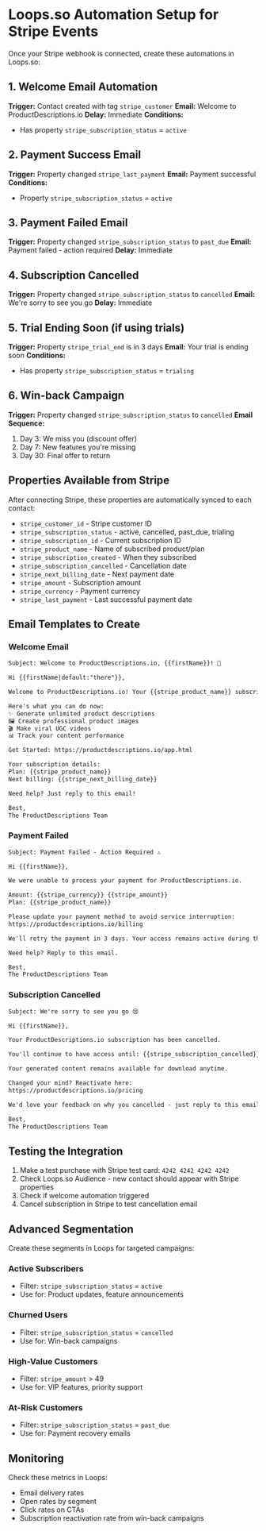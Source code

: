 # Loops.so Automation Setup for Stripe Events

Once your Stripe webhook is connected, create these automations in Loops.so:

## 1. Welcome Email Automation
**Trigger:** Contact created with tag `stripe_customer`
**Email:** Welcome to ProductDescriptions.io
**Delay:** Immediate
**Conditions:** 
- Has property `stripe_subscription_status` = `active`

## 2. Payment Success Email
**Trigger:** Property changed `stripe_last_payment` 
**Email:** Payment successful
**Conditions:**
- Property `stripe_subscription_status` = `active`

## 3. Payment Failed Email
**Trigger:** Property changed `stripe_subscription_status` to `past_due`
**Email:** Payment failed - action required
**Delay:** Immediate

## 4. Subscription Cancelled
**Trigger:** Property changed `stripe_subscription_status` to `cancelled`
**Email:** We're sorry to see you go
**Delay:** Immediate

## 5. Trial Ending Soon (if using trials)
**Trigger:** Property `stripe_trial_end` is in 3 days
**Email:** Your trial is ending soon
**Conditions:**
- Has property `stripe_subscription_status` = `trialing`

## 6. Win-back Campaign
**Trigger:** Property changed `stripe_subscription_status` to `cancelled`
**Email Sequence:**
1. Day 3: We miss you (discount offer)
2. Day 7: New features you're missing
3. Day 30: Final offer to return

## Properties Available from Stripe

After connecting Stripe, these properties are automatically synced to each contact:

- `stripe_customer_id` - Stripe customer ID
- `stripe_subscription_status` - active, cancelled, past_due, trialing
- `stripe_subscription_id` - Current subscription ID
- `stripe_product_name` - Name of subscribed product/plan
- `stripe_subscription_created` - When they subscribed
- `stripe_subscription_cancelled` - Cancellation date
- `stripe_next_billing_date` - Next payment date
- `stripe_amount` - Subscription amount
- `stripe_currency` - Payment currency
- `stripe_last_payment` - Last successful payment date

## Email Templates to Create

### Welcome Email
```html
Subject: Welcome to ProductDescriptions.io, {{firstName}}! 🎉

Hi {{firstName|default:"there"}},

Welcome to ProductDescriptions.io! Your {{stripe_product_name}} subscription is now active.

Here's what you can do now:
✨ Generate unlimited product descriptions
🖼️ Create professional product images
🎬 Make viral UGC videos
📊 Track your content performance

Get Started: https://productdescriptions.io/app.html

Your subscription details:
Plan: {{stripe_product_name}}
Next billing: {{stripe_next_billing_date}}

Need help? Just reply to this email!

Best,
The ProductDescriptions Team
```

### Payment Failed
```html
Subject: Payment Failed - Action Required ⚠️

Hi {{firstName}},

We were unable to process your payment for ProductDescriptions.io.

Amount: {{stripe_currency}} {{stripe_amount}}
Plan: {{stripe_product_name}}

Please update your payment method to avoid service interruption:
https://productdescriptions.io/billing

We'll retry the payment in 3 days. Your access remains active during this time.

Need help? Reply to this email.

Best,
The ProductDescriptions Team
```

### Subscription Cancelled
```html
Subject: We're sorry to see you go 😢

Hi {{firstName}},

Your ProductDescriptions.io subscription has been cancelled.

You'll continue to have access until: {{stripe_subscription_cancelled}}

Your generated content remains available for download anytime.

Changed your mind? Reactivate here:
https://productdescriptions.io/pricing

We'd love your feedback on why you cancelled - just reply to this email.

Best,
The ProductDescriptions Team
```

## Testing the Integration

1. Make a test purchase with Stripe test card: `4242 4242 4242 4242`
2. Check Loops.so Audience - new contact should appear with Stripe properties
3. Check if welcome automation triggered
4. Cancel subscription in Stripe to test cancellation email

## Advanced Segmentation

Create these segments in Loops for targeted campaigns:

### Active Subscribers
- Filter: `stripe_subscription_status` = `active`
- Use for: Product updates, feature announcements

### Churned Users
- Filter: `stripe_subscription_status` = `cancelled`
- Use for: Win-back campaigns

### High-Value Customers
- Filter: `stripe_amount` > 49
- Use for: VIP features, priority support

### At-Risk Customers
- Filter: `stripe_subscription_status` = `past_due`
- Use for: Payment recovery emails

## Monitoring

Check these metrics in Loops:
- Email delivery rates
- Open rates by segment
- Click rates on CTAs
- Subscription reactivation rate from win-back campaigns